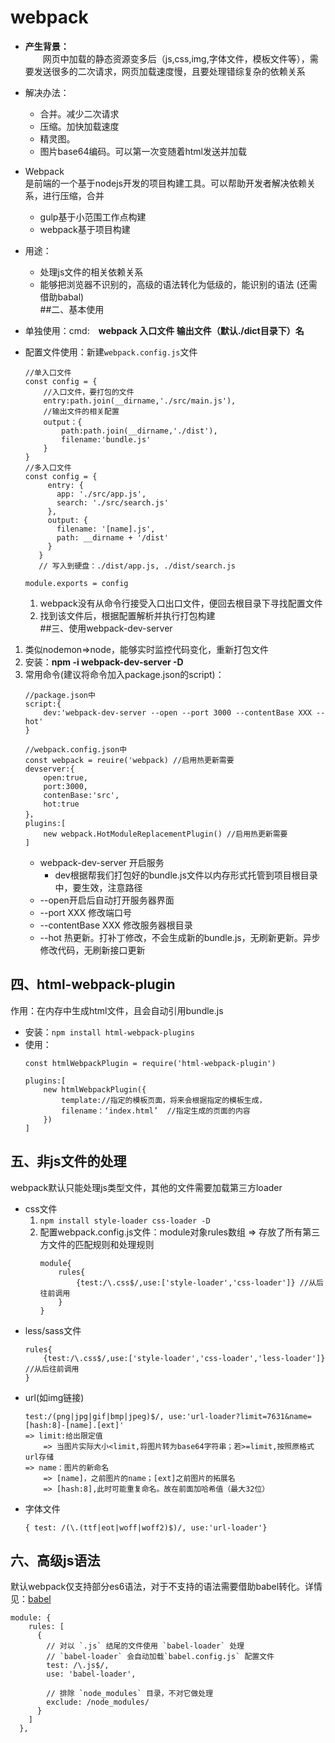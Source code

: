 # webpack
+ **产生背景：**  
　　网页中加载的静态资源变多后（js,css,img,字体文件，模板文件等），需要发送很多的二次请求，网页加载速度慢，且要处理错综复杂的依赖关系　　
+ 解决办法：  
   + 合并。减少二次请求  
   + 压缩。加快加载速度  
   + 精灵图。  
   + 图片base64编码。可以第一次变随着html发送并加载  
+ Webpack  
  是前端的一个基于nodejs开发的项目构建工具。可以帮助开发者解决依赖关系，进行压缩，合并  
  + gulp基于小范围工作点构建  
  + webpack基于项目构建  
+ 用途：  
  + 处理js文件的相关依赖关系  
  + 能够把浏览器不识别的，高级的语法转化为低级的，能识别的语法 (还需借助babal)  
##二、基本使用  

+ 单独使用：cmd:　**webpack 入口文件 输出文件（默认./dict目录下）名**  
+ 配置文件使用：新建`webpack.config.js`文件  
    ```
    //单入口文件
    const config = {
        //入口文件，要打包的文件
        entry:path.join(__dirname,'./src/main.js'),
        //输出文件的相关配置
        output：{
            path:path.join(__dirname,'./dist'),
            filename:'bundle.js'
        }
    }
    //多入口文件
    const config = {
         entry: {
           app: './src/app.js',
           search: './src/search.js'
         },
         output: {
           filename: '[name].js',
           path: __dirname + '/dist'
         }
       }            
       // 写入到硬盘：./dist/app.js, ./dist/search.js
    
    module.exports = config
    ```  
    1. webpack没有从命令行接受入口出口文件，便回去根目录下寻找配置文件  
    2. 找到该文件后，根据配置解析并执行打包构建  
##三、使用webpack-dev-server  
1. 类似nodemon=>node，能够实时监控代码变化，重新打包文件  
2. 安装：**npm -i webpack-dev-server -D**  
3. 常用命令(建议将命令加入package.json的script)：  
    ```
    //package.json中
    script:{
        dev:'webpack-dev-server --open --port 3000 --contentBase XXX --hot'
    }
    
    //webpack.config.json中
    const webpack = reuire('webpack) //启用热更新需要
    devserver:{
        open:true,
        port:3000,
        contenBase:'src',
        hot:true
    }，
    plugins:[
        new webpack.HotModuleReplacementPlugin() //启用热更新需要    
    ]
    ```
    + webpack-dev-server 开启服务  
        + dev根据帮我们打包好的bundle.js文件以内存形式托管到项目根目录中，要生效，注意路径  
    + --open开启后自动打开服务器界面  
    + --port XXX 修改端口号  
    + --contentBase XXX 修改服务器根目录  
    + --hot 热更新。打补丁修改，不会生成新的bundle.js，无刷新更新。异步修改代码，无刷新接口更新  
## 四、html-webpack-plugin  
作用：在内存中生成html文件，且会自动引用bundle.js   
+ 安装：`npm install html-webpack-plugins`  
+ 使用：  
    ```
    const htmlWebpackPlugin = require('html-webpack-plugin')  
    
    plugins:[
        new htmlWebpackPlugin({
            template://指定的模板页面，将来会根据指定的模板生成，
            filename：‘index.html’  //指定生成的页面的内容
        })
    ]
    ```  
## 五、非js文件的处理  
webpack默认只能处理js类型文件，其他的文件需要加载第三方loader  
+ css文件  
    1. `npm install style-loader css-loader -D`  
    2. 配置webpack.config.js文件：module对象rules数组 => 存放了所有第三方文件的匹配规则和处理规则  
        ```
        module{
            rules{
                {test:/\.css$/,use:['style-loader','css-loader']} //从后往前调用
            }
        }
        ```  
+ less/sass文件  
    ```
    rules{
        {test:/\.css$/,use:['style-loader','css-loader','less-loader']} //从后往前调用
    }
    ```  
+ url(如img链接)  
    ```
    test:/(png|jpg|gif|bmp|jpeg)$/, use:'url-loader?limit=7631&name=[hash:8]-[name].[ext]'  
    => limit:给出限定值
        => 当图片实际大小<limit,将图片转为base64字符串；若>=limit,按照原格式url存储  
    => name：图片的新命名 
        => [name]，之前图片的name；[ext]之前图片的拓展名  
        => [hash:8],此时可能重复命名。故在前面加哈希值（最大32位）
    ```  
+ 字体文件  
    ```
    { test: /(\.(ttf|eot|woff|woff2)$)/, use:'url-loader'}
    ```  
## 六、高级js语法  
默认webpack仅支持部分es6语法，对于不支持的语法需要借助babel转化。详情见：[babel](./babel.md)  
```
module: {
    rules: [
      {
        // 对以 `.js` 结尾的文件使用 `babel-loader` 处理
        // `babel-loader` 会自动加载`babel.config.js` 配置文件
        test: /\.js$/,
        use: 'babel-loader',

        // 排除 `node_modules` 目录，不对它做处理
        exclude: /node_modules/
      }
    ]
  },
```
        